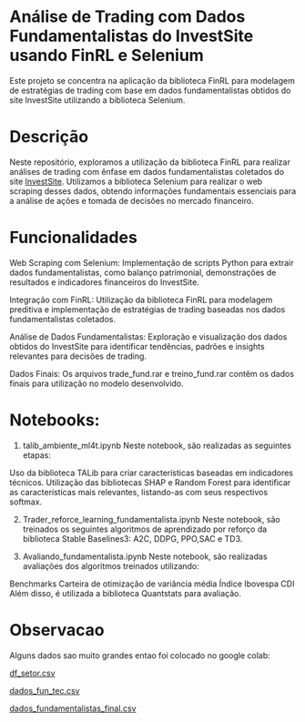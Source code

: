 # Análise de Trading com Dados Fundamentalistas do InvestSite usando FinRL e Selenium
Este projeto se concentra na aplicação da biblioteca FinRL para modelagem de estratégias de trading com base em dados fundamentalistas obtidos do site InvestSite utilizando a biblioteca Selenium.

# Descrição

Neste repositório, exploramos a utilização da biblioteca FinRL para realizar análises de trading com ênfase em dados fundamentalistas coletados do site [InvestSite](https://www.investsite.com.br/). Utilizamos a biblioteca Selenium para realizar o web scraping desses dados, obtendo informações fundamentais essenciais para a análise de ações e tomada de decisões no mercado financeiro.

# Funcionalidades

Web Scraping com Selenium: Implementação de scripts Python para extrair dados fundamentalistas, como balanço patrimonial, demonstrações de resultados e indicadores financeiros do InvestSite.

Integração com FinRL: Utilização da biblioteca FinRL para modelagem preditiva e implementação de estratégias de trading baseadas nos dados fundamentalistas coletados.

Análise de Dados Fundamentalistas: Exploração e visualização dos dados obtidos do InvestSite para identificar tendências, padrões e insights relevantes para decisões de trading.

Dados Finais: Os arquivos trade_fund.rar e treino_fund.rar contêm os dados finais para utilização no modelo desenvolvido.

# Notebooks:
1. talib_ambiente_ml4t.ipynb
Neste notebook, são realizadas as seguintes etapas:

Uso da biblioteca TALib para criar características baseadas em indicadores técnicos.
Utilização das bibliotecas SHAP e Random Forest para identificar as características mais relevantes, listando-as com seus respectivos softmax.

2. Trader_reforce_learning_fundamentalista.ipynb
Neste notebook, são treinados os seguintes algoritmos de aprendizado por reforço da biblioteca Stable Baselines3:
A2C, DDPG, PPO,SAC e TD3.


3. Avaliando_fundamentalista.ipynb
Neste notebook, são realizadas avaliações dos algoritmos treinados utilizando:

Benchmarks
Carteira de otimização de variância média
Índice Ibovespa
CDI
Além disso, é utilizada a biblioteca Quantstats para avaliação.

# Observacao

Alguns dados sao muito grandes entao foi colocado no google colab:

[df_setor.csv](https://drive.google.com/drive/folders/12m2qOYl1IgM2V86C98r_9AxPPUSLJOhZ)

[dados_fun_tec.csv](https://drive.google.com/drive/folders/1-5DRxE261IGvzDC0N2Dw7BVJ1TkzRz8j)

[dados_fundamentalistas_final.csv](https://drive.google.com/drive/folders/1-5DRxE261IGvzDC0N2Dw7BVJ1TkzRz8j)
